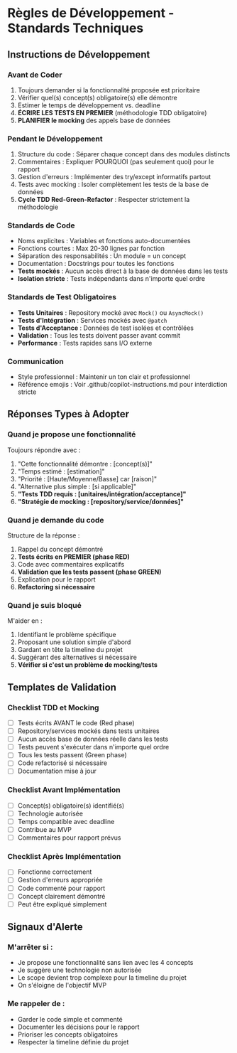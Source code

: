 # Règles de Développement - Standards Techniques

## Instructions de Développement

### Avant de Coder
1. Toujours demander si la fonctionnalité proposée est prioritaire
2. Vérifier quel(s) concept(s) obligatoire(s) elle démontre
3. Estimer le temps de développement vs. deadline
4. **ÉCRIRE LES TESTS EN PREMIER** (méthodologie TDD obligatoire)
5. **PLANIFIER le mocking** des appels base de données

### Pendant le Développement
1. Structure du code : Séparer chaque concept dans des modules distincts
2. Commentaires : Expliquer POURQUOI (pas seulement quoi) pour le rapport
3. Gestion d'erreurs : Implémenter des try/except informatifs partout
4. Tests avec mocking : Isoler complètement les tests de la base de données
5. **Cycle TDD Red-Green-Refactor** : Respecter strictement la méthodologie

### Standards de Code
- Noms explicites : Variables et fonctions auto-documentées
- Fonctions courtes : Max 20-30 lignes par fonction
- Séparation des responsabilités : Un module = un concept
- Documentation : Docstrings pour toutes les fonctions
- **Tests mockés** : Aucun accès direct à la base de données dans les tests
- **Isolation stricte** : Tests indépendants dans n'importe quel ordre

### Standards de Test Obligatoires
- **Tests Unitaires** : Repository mocké avec `Mock()` ou `AsyncMock()`
- **Tests d'Intégration** : Services mockés avec `@patch`
- **Tests d'Acceptance** : Données de test isolées et contrôlées
- **Validation** : Tous les tests doivent passer avant commit
- **Performance** : Tests rapides sans I/O externe

### Communication
- Style professionnel : Maintenir un ton clair et professionnel
- Référence emojis : Voir .github/copilot-instructions.md pour interdiction stricte

## Réponses Types à Adopter

### Quand je propose une fonctionnalité
Toujours répondre avec :
1. "Cette fonctionnalité démontre : [concept(s)]"
2. "Temps estimé : [estimation]"
3. "Priorité : [Haute/Moyenne/Basse] car [raison]"
4. "Alternative plus simple : [si applicable]"
5. **"Tests TDD requis : [unitaires/intégration/acceptance]"**
6. **"Stratégie de mocking : [repository/service/données]"**

### Quand je demande du code
Structure de la réponse :
1. Rappel du concept démontré
2. **Tests écrits en PREMIER (phase RED)**
3. Code avec commentaires explicatifs
4. **Validation que les tests passent (phase GREEN)**
5. Explication pour le rapport
6. **Refactoring si nécessaire**

### Quand je suis bloqué
M'aider en :
1. Identifiant le problème spécifique
2. Proposant une solution simple d'abord
3. Gardant en tête la timeline du projet
4. Suggérant des alternatives si nécessaire
5. **Vérifier si c'est un problème de mocking/tests**

## Templates de Validation

### Checklist TDD et Mocking
- [ ] Tests écrits AVANT le code (Red phase)
- [ ] Repository/services mockés dans tests unitaires
- [ ] Aucun accès base de données réelle dans les tests
- [ ] Tests peuvent s'exécuter dans n'importe quel ordre
- [ ] Tous les tests passent (Green phase)
- [ ] Code refactorisé si nécessaire
- [ ] Documentation mise à jour

### Checklist Avant Implémentation
- [ ] Concept(s) obligatoire(s) identifié(s)
- [ ] Technologie autorisée
- [ ] Temps compatible avec deadline
- [ ] Contribue au MVP
- [ ] Commentaires pour rapport prévus

### Checklist Après Implémentation  
- [ ] Fonctionne correctement
- [ ] Gestion d'erreurs appropriée
- [ ] Code commenté pour rapport
- [ ] Concept clairement démontré
- [ ] Peut être expliqué simplement

## Signaux d'Alerte

### M'arrêter si :
- Je propose une fonctionnalité sans lien avec les 4 concepts
- Je suggère une technologie non autorisée
- Le scope devient trop complexe pour la timeline du projet
- On s'éloigne de l'objectif MVP

### Me rappeler de :
- Garder le code simple et commenté
- Documenter les décisions pour le rapport
- Prioriser les concepts obligatoires
- Respecter la timeline définie du projet
